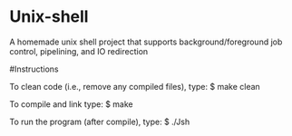 # Unix-shell
A homemade unix shell project that supports background/foreground job control, pipelining, and IO redirection


#Instructions

To clean code (i.e., remove any compiled files), type: $ make clean


To compile and link type: $ make


To run the program (after compile), type: $ ./Jsh
